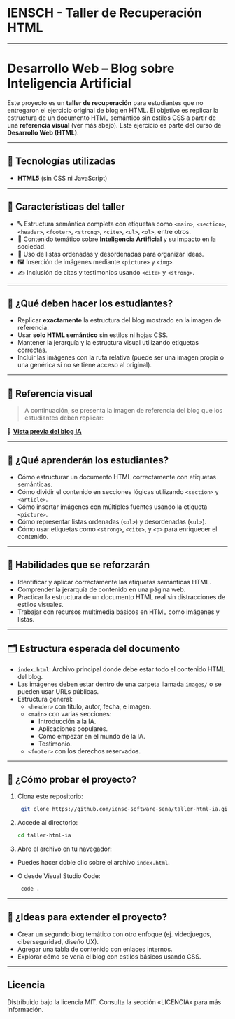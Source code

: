 # IENSCH - Taller de Recuperación HTML
---

# Desarrollo Web – Blog sobre Inteligencia Artificial

Este proyecto es un **taller de recuperación** para estudiantes que no entregaron
el ejercicio original de blog en HTML. El objetivo es replicar la estructura de 
un documento HTML semántico sin estilos CSS a partir de una **referencia visual** 
(ver más abajo). Este ejercicio es parte del curso de **Desarrollo Web (HTML)**.

---

## 📌 Tecnologías utilizadas

- **HTML5** (sin CSS ni JavaScript)

---

## 🎯 Características del taller

- 🔤 Estructura semántica completa con etiquetas como `<main>`, `<section>`, `<header>`, `<footer>`, `<strong>`, `<cite>`, `<ul>`, `<ol>`, entre otros.
- 🧠 Contenido temático sobre **Inteligencia Artificial** y su impacto en la sociedad.
- 🧾 Uso de listas ordenadas y desordenadas para organizar ideas.
- 🖼️ Inserción de imágenes mediante `<picture>` y `<img>`.
- ✍️ Inclusión de citas y testimonios usando `<cite>` y `<strong>`.

---

## 🧠 ¿Qué deben hacer los estudiantes?

- Replicar **exactamente** la estructura del blog mostrado en la imagen de referencia.
- Usar **solo HTML semántico** sin estilos ni hojas CSS.
- Mantener la jerarquía y la estructura visual utilizando etiquetas correctas.
- Incluir las imágenes con la ruta relativa (puede ser una imagen propia o una genérica si no se tiene acceso al original).

---

## 📸 Referencia visual

> A continuación, se presenta la imagen de referencia del blog que los estudiantes deben replicar:

📎 **[Vista previa del blog IA](./referencia.png)**

---

## 🧪 ¿Qué aprenderán los estudiantes?

- Cómo estructurar un documento HTML correctamente con etiquetas semánticas.
- Cómo dividir el contenido en secciones lógicas utilizando `<section>` y `<article>`.
- Cómo insertar imágenes con múltiples fuentes usando la etiqueta `<picture>`.
- Cómo representar listas ordenadas (`<ol>`) y desordenadas (`<ul>`).
- Cómo usar etiquetas como `<strong>`, `<cite>`, y `<p>` para enriquecer el contenido.

---

## 🧪 Habilidades que se reforzarán

- Identificar y aplicar correctamente las etiquetas semánticas HTML.
- Comprender la jerarquía de contenido en una página web.
- Practicar la estructura de un documento HTML real sin distracciones de estilos visuales.
- Trabajar con recursos multimedia básicos en HTML como imágenes y listas.

---

## 🗂️ Estructura esperada del documento

- `index.html`: Archivo principal donde debe estar todo el contenido HTML del blog.
- Las imágenes deben estar dentro de una carpeta llamada `images/` o se pueden usar URLs públicas.
- Estructura general:
  - `<header>` con título, autor, fecha, e imagen.
  - `<main>` con varias secciones:
    - Introducción a la IA.
    - Aplicaciones populares.
    - Cómo empezar en el mundo de la IA.
    - Testimonio.
  - `<footer>` con los derechos reservados.

---

## 🚀 ¿Cómo probar el proyecto?

1. Clona este repositorio:
   ```bash
    git clone https://github.com/iensc-software-sena/taller-html-ia.git
   ```

2. Accede al directorio:
   ```bash
   cd taller-html-ia
   ```

3. Abre el archivo en tu navegador:
- Puedes hacer doble clic sobre el archivo `index.html`.
- O desde Visual Studio Code:

   ```bash
    code .
   ```

---


## 🧠 ¿Ideas para extender el proyecto?

- Crear un segundo blog temático con otro enfoque (ej. videojuegos, ciberseguridad, diseño UX).
- Agregar una tabla de contenido con enlaces internos.
- Explorar cómo se vería el blog con estilos básicos usando CSS.

---

## Licencia

Distribuido bajo la licencia MIT. Consulta la sección «LICENCIA» para más información.
